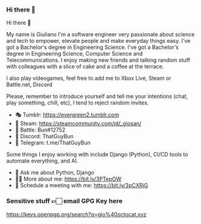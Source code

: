 ### Hi there 👋

<!--
**Freyja-Folkvangr/Freyja-Folkvangr** is a ✨ _special_ ✨ repository because its `README.md` (this file) appears on your GitHub profile.
-->

Hi there 👋

My name is Giuliano I'm a software engineer very passionate about science and tech to empower, elevate people and make everyday things easy. I've got a Bachelor's degree in Engineering Science. I've got a Bachelor's degree in Engineering Science, Computer Science and Telecommunications. I enjoy making new friends and talking random stuff with colleagues with a slice of cake and a coffee at the terrace.

I also play videogames, feel free to add me to Xbox Live, Steam or Battle.net, Discord

Please, remember to introduce yourself and tell me your intentions (chat, play something, chill, etc), I tend to reject random invites.

- 🎭 Tumblr: https://evergreen2.tumblr.com
- 🎋 Steam: https://steamcommunity.com/id/_giosan/
- 🚀 Battle: Bun#12752
- 💬 Discord: ThatGuyBun
- 💬 Telegram: t.me/ThatGuyBun

Some things I enjoy working with include Django (Python), CI/CD tools to automate everything, and AI.

- 💬 Ask me about Python, Django
- 👦🏻 More about me: https://bit.ly/3PTepOW
- 📆 Schedule a meeting with me: https://bit.ly/3pCXRjG

### Sensitive stuff 👉🏻 email GPG Key here
https://keys.openpgp.org/search?q=gio%40octocat.xyz
